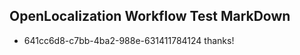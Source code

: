## OpenLocalization Workflow Test MarkDown
* 641cc6d8-c7bb-4ba2-988e-631411784124 thanks!

<!--HONumber=Aug16_HO1-->


